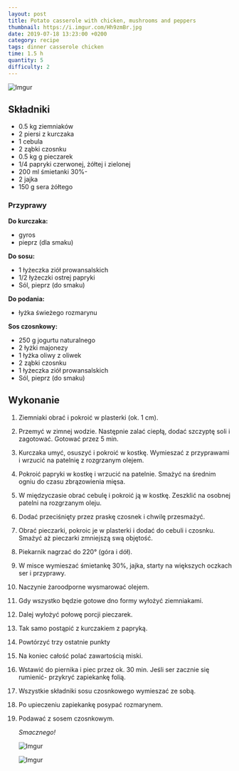 ```yaml
---
layout: post
title: Potato casserole with chicken, mushrooms and peppers
thumbnail: https://i.imgur.com/Hh9zmBr.jpg
date: 2019-07-18 13:23:00 +0200
category: recipe
tags: dinner casserole chicken
time: 1.5 h
quantity: 5
difficulty: 2
---
```


![Imgur](https://imgur.com/Hh9zmBr.jpg)

## Składniki

- 0.5 kg ziemniaków
- 2 piersi z kurczaka
- 1 cebula
- 2 ząbki czosnku
- 0.5 kg g pieczarek
- 1/4 papryki czerwonej, żółtej i zielonej
- 200 ml śmietanki 30%-
- 2 jajka
- 150 g sera żółtego

### Przyprawy

**Do kurczaka:**

- gyros
- pieprz (dla smaku)

**Do sosu:**

- 1 łyżeczka ziół prowansalskich
- 1/2 łyżeczki ostrej papryki
- Sól, pieprz (do smaku)

**Do podania:**

- łyżka świeżego rozmarynu

**Sos czosnkowy:**

- 250 g jogurtu naturalnego
- 2 łyżki majonezy
- 1 łyżka oliwy z oliwek
- 2 ząbki czosnku
- 1 łyżeczka ziół prowansalskich
- Sól, pieprz (do smaku)

## Wykonanie

1. Ziemniaki obrać i pokroić w plasterki (ok. 1 cm).

2. Przemyć w zimnej wodzie. Następnie zalać ciepłą, dodać szczyptę soli i zagotować. Gotować przez 5 min.

3. Kurczaka umyć, osuszyć i pokroić w kostkę. Wymieszać z przyprawami i wrzucić na patelnię z rozgrzanym olejem.

4. Pokroić papryki w kostkę i wrzucić na patelnie. Smażyć na średnim ogniu do czasu zbrązowienia mięsa.

5. W międzyczasie obrać cebulę i pokroić ją w kostkę. Zeszklić na osobnej patelni na rozgrzanym oleju.

6. Dodać przeciśnięty przez praskę czosnek i chwilę przesmażyć.

7. Obrać pieczarki, pokroic je w plasterki i dodać do cebuli i czosnku. Smażyć aż pieczarki zmniejszą swą objętość.

8. Piekarnik nagrzać do 220° (góra i dół).

9. W misce wymieszać śmietankę 30%, jajka, starty na większych oczkach ser i przyprawy.

10. Naczynie żaroodporne wysmarować olejem.

11. Gdy wszystko będzie gotowe dno formy wyłożyć ziemniakami.

12. Dalej wyłożyć połowę porcji pieczarek.

13. Tak samo postąpić z kurczakiem z papryką.

14. Powtórzyć trzy ostatnie punkty

15. Na koniec całość polać zawartością miski.

16. Wstawić do piernika i piec przez ok. 30 min. Jeśli ser zacznie się rumienić- przykryć zapiekankę folią.

17. Wszystkie składniki sosu czosnkowego wymieszać ze sobą.

18. Po upieczeniu zapiekankę posypać rozmarynem.

19. Podawać z sosem czosnkowym.


    *Smacznego!*

    ![Imgur](https://i.imgur.com/zVZJM9s.jpg)

    ![Imgur](https://i.imgur.com/eEs4Jkb.jpg)
